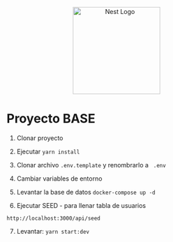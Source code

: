 <p align="center">
  <a href="http://nestjs.com/" target="blank"><img src="https://nestjs.com/img/logo-small.svg" width="200" alt="Nest Logo" /></a>
</p>

# Proyecto BASE

1. Clonar proyecto
2. Ejecutar ``` yarn install ```
3. Clonar archivo ``` .env.template ``` y renombrarlo a ``` 
.env ```
4. Cambiar variables de entorno
5. Levantar la base de datos
``` docker-compose up -d ```

6. Ejecutar SEED - para llenar tabla de usuarios
```
http://localhost:3000/api/seed
```
7. Levantar: ``` yarn start:dev ```
